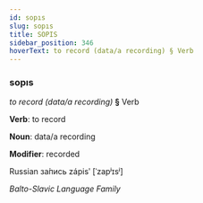 ```yaml
---
id: sopıs
slug: sopıs
title: SOPIS
sidebar_position: 346
hoverText: to record (data/a recording) § Verb
---
```


### sopıs

*to record (data/a recording)* **§** Verb

**Verb**: to record

**Noun**: data/a recording

**Modifier**: recorded

Russian за́пись zápisʹ [ˈzapʲɪsʲ]

*Balto-Slavic Language Family*
